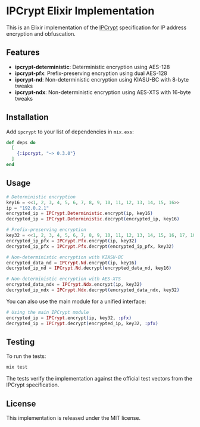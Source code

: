 # IPCrypt Elixir Implementation

This is an Elixir implementation of the [IPCrypt](https://ipcrypt-std.github.io/) specification for IP address encryption and obfuscation.

## Features

- **ipcrypt-deterministic**: Deterministic encryption using AES-128
- **ipcrypt-pfx**: Prefix-preserving encryption using dual AES-128
- **ipcrypt-nd**: Non-deterministic encryption using KIASU-BC with 8-byte tweaks
- **ipcrypt-ndx**: Non-deterministic encryption using AES-XTS with 16-byte tweaks

## Installation

Add `ipcrypt` to your list of dependencies in `mix.exs`:

```elixir
def deps do
  [
    {:ipcrypt, "~> 0.3.0"}
  ]
end
```

## Usage

```elixir
# Deterministic encryption
key16 = <<1, 2, 3, 4, 5, 6, 7, 8, 9, 10, 11, 12, 13, 14, 15, 16>>
ip = "192.0.2.1"
encrypted_ip = IPCrypt.Deterministic.encrypt(ip, key16)
decrypted_ip = IPCrypt.Deterministic.decrypt(encrypted_ip, key16)

# Prefix-preserving encryption
key32 = <<1, 2, 3, 4, 5, 6, 7, 8, 9, 10, 11, 12, 13, 14, 15, 16, 17, 18, 19, 20, 21, 22, 23, 24, 25, 26, 27, 28, 29, 30, 31, 32>>
encrypted_ip_pfx = IPCrypt.Pfx.encrypt(ip, key32)
decrypted_ip_pfx = IPCrypt.Pfx.decrypt(encrypted_ip_pfx, key32)

# Non-deterministic encryption with KIASU-BC
encrypted_data_nd = IPCrypt.Nd.encrypt(ip, key16)
decrypted_ip_nd = IPCrypt.Nd.decrypt(encrypted_data_nd, key16)

# Non-deterministic encryption with AES-XTS
encrypted_data_ndx = IPCrypt.Ndx.encrypt(ip, key32)
decrypted_ip_ndx = IPCrypt.Ndx.decrypt(encrypted_data_ndx, key32)
```

You can also use the main module for a unified interface:

```elixir
# Using the main IPCrypt module
encrypted_ip = IPCrypt.encrypt(ip, key32, :pfx)
decrypted_ip = IPCrypt.decrypt(encrypted_ip, key32, :pfx)
```

## Testing

To run the tests:

```bash
mix test
```

The tests verify the implementation against the official test vectors from the IPCrypt specification.

## License

This implementation is released under the MIT license.
